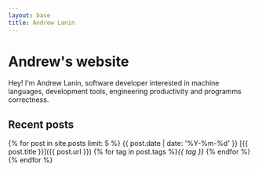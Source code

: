 ```yaml
---
layout: base
title: Andrew Lanin
---
```


# Andrew's website

Hey! I'm Andrew Lanin, software developer interested in machine languages, development tools, engineering productivity and programms correctness.

## Recent posts

{% for post in site.posts limit: 5 %}
{{ post.date | date: '%Y-%m-%d' }} [{{ post.title }}]({{ post.url }}) {% for tag in post.tags %}*{{ tag }}* {% endfor %}
{% endfor %}
